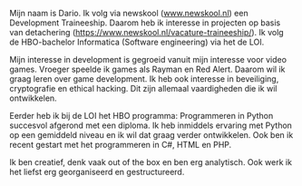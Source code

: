 Mijn naam is Dario. Ik volg via newskool (www.newskool.nl) een Development Traineeship. Daarom heb ik interesse in projecten op basis van detachering (https://www.newskool.nl/vacature-traineeship/). Ik volg de HBO-bachelor Informatica (Software engineering) via het de LOI.

Mijn interesse in development is gegroeid vanuit mijn interesse voor video games. Vroeger speelde ik games als Rayman en Red Alert. Daarom wil ik graag leren over game development. Ik heb ook interesse in beveiliging, cryptografie en ethical hacking. Dit zijn allemaal vaardigheden die ik wil ontwikkelen.

Eerder heb ik bij de LOI het HBO programma: Programmeren in Python succesvol afgerond met een diploma. Ik heb inmiddels ervaring met Python op een gemiddeld niveau en ik wil dat graag verder ontwikkelen. Ook ben ik recent gestart met het programmeren in C#, HTML en PHP.

Ik ben creatief, denk vaak out of the box en ben erg analytisch. Ook werk ik het liefst erg georganiseerd en gestructureerd.
